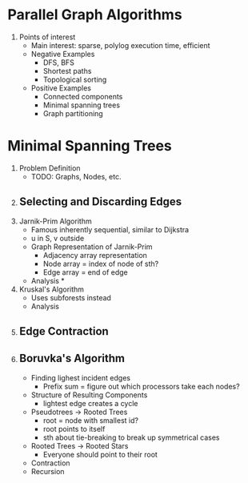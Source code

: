 # Parallel Graph Algorithms
1. Points of interest
    - Main interest: sparse, polylog execution time, efficient
    - Negative Examples
        * DFS, BFS
        * Shortest paths
        * Topological sorting
    - Positive Examples
        * Connected components
        * Minimal spanning trees
        * Graph partitioning



# Minimal Spanning Trees
1. Problem Definition
    - TODO: Graphs, Nodes, etc.
1. Selecting and Discarding Edges
    - 
1. Jarnik-Prim Algorithm
    - Famous inherently sequential, similar to Dijkstra
    - u in S, v outside
    - Graph Representation of Jarnik-Prim
        * Adjacency array representation
        * Node array = index of node of sth?
        * Edge array = end of edge
    - Analysis
        * 
1. Kruskal's Algorithm
    - Uses subforests instead
    - Analysis
1. Edge Contraction
    - 
1. Boruvka's Algorithm
    - 
    - Finding lighest incident edges
        * Prefix sum = figure out which processors take each nodes?
    - Structure of Resulting Components
        * lightest edge creates a cycle
    - Pseudotrees -> Rooted Trees
        * root = node with smallest id?
        * root points to itself
        * sth about tie-breaking to break up symmetrical cases
    - Rooted Trees -> Rooted Stars
        * Everyone should point to their root
    - Contraction
    - Recursion
